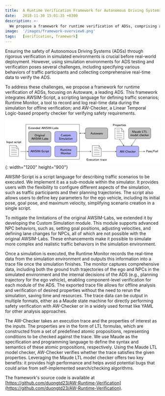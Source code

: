 ```yaml
---
title:  A Runtime Verification Framework for Autonomous Driving Systems
date:   2018-11-30 15:01:35 +0300
description: >-
  We propose a framework for runtime verification of ADSs, comprising a scenario description language, a runtime monitor, and an LTL property checker.
image:  '/images/framework-overview0.png'
tags:   [verification, framework]
---
```

Ensuring the safety of Autonomous Driving Systems (ADSs) through rigorous verification in simulated environments is crucial before real-world deployment. However, using simulation environments for ADS testing and verification poses several challenges, including specifying various behaviors of traffic participants and collecting comprehensive real-time data to verify the ADS. 

To address these challenges, we propose a framework for runtime verification of ADSs, focusing on Autoware, a leading ADS. This framework integrates AWSIM-Script, a scripting language for defining traffic scenarios; Runtime Monitor, a tool to record and log real-time data during the simulation for offline verification; and AW-Checker, a Linear Temporal Logic-based property checker for verifying safety requirements. 

![Framework Overview](/images/framework-overview.png){: width="1200" height="900"}

AWSIM-Script is a script language for describing traffic scenarios to be executed.
We implement it as a sub-module within the simulator.
It provides users with the flexibility to configure different aspects of the simulation, such as traffic participants and their planning trajectories.
The script also allows users to define key parameters for the ego vehicle, including its initial pose, goal pose, and maximum velocity, simplifying scenario creation in a single script.

To mitigate the limitations of the original AWSIM-Labs, we extended it by developing the Custom Simulation module. This module supports advanced NPC behaviors, such as, setting goal positions, adjusting velocities, and defining lane changes for NPCs, all of which are not possible with the original AWSIM-Labs.
These enhancements make it possible to simulate more complex and realistic traffic behaviors in the simulation environment.

<!-- > The longer I live, the more I realize that I am never wrong about anything, and that all the pains I have so humbly taken to verify my notions have only wasted my time\! -->

Once a simulation is executed, the Runtime Monitor records the real-time data from the simulation environment and outputs this information into a trace file once the simulation finishes.
The monitor captures comprehensive data, including both the ground truth trajectories of the ego and NPCs in the simulated environment and the internal decisions of the ADS (e.g., planning trajectory for the ego vehicle), enabling component-level verification for each module of the ADS.
The exported trace file allows for offline analysis and verification of desired properties without the need to rerun the simulation, saving time and resources.
The trace data can be output in multiple formats, either as a Maude state machine for directly performing safety verification with AW-Checker or in a widely used format like YAML for other analysis approaches.

The AW-Checker takes an execution trace and the properties of interest as the inputs.
The properties are in the form of LTL formulas, which are constructed from a set of predefined atomic propositions, representing conditions to be checked against the trace.
We use Maude as the specification and programming language to define the syntax and semantics of these atomic propositions, respectively.
Using the Maude LTL model checker, AW-Checker verifies whether the trace satisfies the given properties. 
Leveraging the Maude LTL model checker offers two key benefits: it provides high performance and helps avoid potential bugs that could arise from self-implemented search/checking algorithms.

The framework's source code is available at [https://github.com/duongtd23/AW-Runtime-Verification](https://github.com/duongtd23/AW-Runtime-Verification).